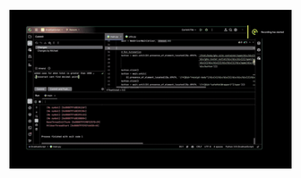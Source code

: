
![](https://github.com/jwilliams2023/Grubhub-Price-Match-Submission-OCR/blob/master/Resources/DemoVideo.gif)